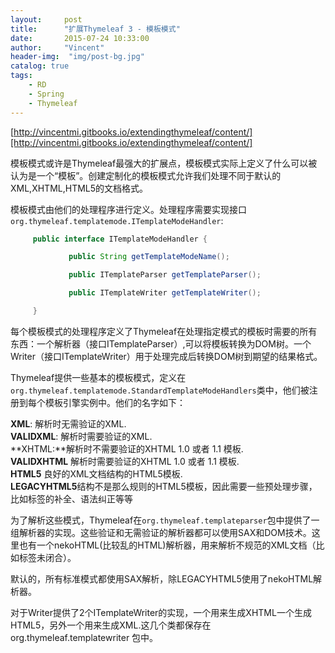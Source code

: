 ```yaml
---
layout:     post
title:      "扩展Thymeleaf 3 - 模板模式"
date:       2015-07-24 10:33:00
author:     "Vincent"
header-img:  "img/post-bg.jpg"
catalog: true
tags:
    - RD
    - Spring
    - Thymeleaf
---
```


[http://vincentmi.gitbooks.io/extendingthymeleaf/content/][http://vincentmi.gitbooks.io/extendingthymeleaf/content/]


模板模式或许是Thymeleaf最强大的扩展点，模板模式实际上定义了什么可以被认为是一个“模板”。创建定制化的模板模式允许我们处理不同于默认的XML,XHTML,HTML5的文档格式。


<!--more-->


模板模式由他们的处理程序进行定义。处理程序需要实现接口
```org.thymeleaf.templatemode.ITemplateModeHandler```:


```java
     public interface ITemplateModeHandler {

             public String getTemplateModeName();

             public ITemplateParser getTemplateParser();

             public ITemplateWriter getTemplateWriter();

     }
```

每个模板模式的处理程序定义了Thymeleaf在处理指定模式的模板时需要的所有东西：一个解析器（接口ITemplateParser）,可以将模板转换为DOM树。一个Writer（接口ITemplateWriter）用于处理完成后转换DOM树到期望的结果格式。

Thymeleaf提供一些基本的模板模式，定义在```org.thymeleaf.templatemode.StandardTemplateModeHandlers```类中，他们被注册到每个模板引擎实例中。他们的名字如下：

**XML**: 解析时无需验证的XML.  
**VALIDXML**: 解析时需要验证的XML.   
**XHTML:**解析时不需要验证的XHTML 1.0 或者 1.1 模板.  
**VALIDXHTML** 解析时需要验证的XHTML 1.0 或者 1.1 模板.    
**HTML5** 良好的XML文档结构的HTML5模板.  
**LEGACYHTML5**结构不是那么规则的HTML5模板，因此需要一些预处理步骤，比如标签的补全、语法纠正等等   

为了解析这些模式，Thymeleaf在``` org.thymeleaf.templateparser ```包中提供了一组解析器的实现。这些验证和无需验证的解析器都可以使用SAX和DOM技术。这里也有一个nekoHTML(比较乱的HTML)解析器，用来解析不规范的XML文档（比如标签未闭合）。

默认的，所有标准模式都使用SAX解析，除LEGACYHTML5使用了nekoHTML解析器。

对于Writer提供了2个ITemplateWriter的实现，一个用来生成XHTML一个生成HTML5，另外一个用来生成XML.这几个类都保存在 org.thymeleaf.templatewriter 包中。




